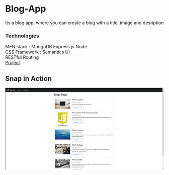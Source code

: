 # Blog-App
Its a blog app, where you can create a blog with a title, image and desription
### Technologies
MEN stack : MongoDB Express.js Node <br> 
CSS Framework : Semantics UI<br>
RESTful Routing <br>
[Project](https://blogapp-anonymous372.herokuapp.com/)
## Snap in Action
![image](./public/snap.png)
